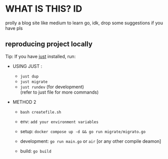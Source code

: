 # WHAT IS THIS? ID

prolly a blog site like medium to learn go, idk, drop some suggestions if you have pls

## reproducing project locally

Tip: If you have [just](https://github.com/casey/just) installed, run:

- USING JUST :

  - `just dup`
  - `just migrate`
  - `just rundev` (for development)
    <br>
    (refer to just file for more commands)
    </br>

- METHOD 2

  - `bash createfile.sh`
  - env: `add your environment variables`
  - setup: `docker compose up -d && go run migrate/migrato.go`

  - development: `go run main.go` or `air` [or any other compile deamon]
  - build: `go build`
